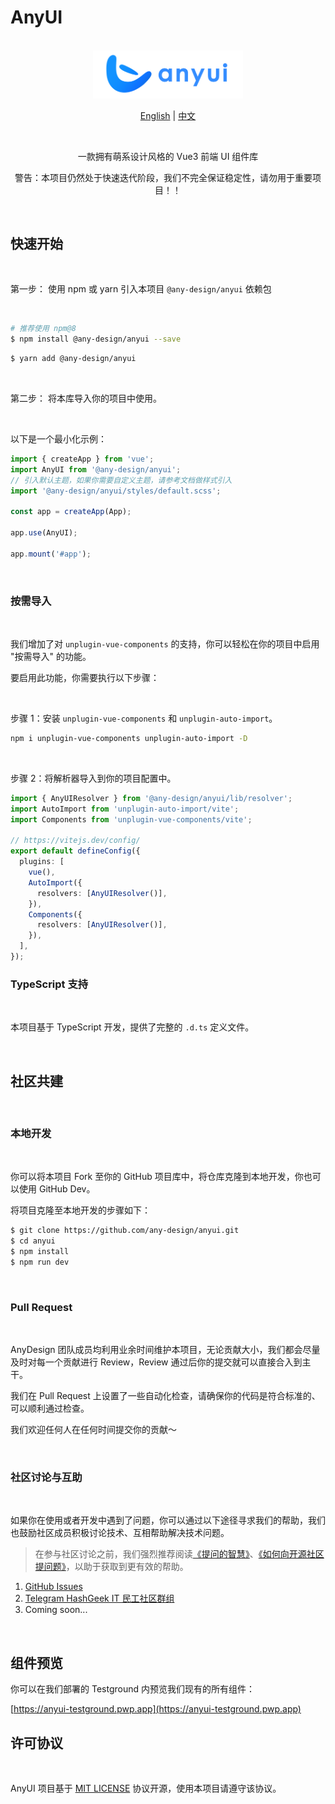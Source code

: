 # AnyUI

<br>

<div align="center">
<img src="./assets/logo.png" width="240">

[English](README.md) | [中文](README-zh_CN.md)

<br>

一款拥有萌系设计风格的 Vue3 前端 UI 组件库

警告：本项目仍然处于快速迭代阶段，我们不完全保证稳定性，请勿用于重要项目！！

</div>

<br>

## 快速开始

<br>

第一步： 使用 npm 或 yarn 引入本项目 `@any-design/anyui` 依赖包

<br>

```bash
# 推荐使用 npm@8
$ npm install @any-design/anyui --save
```

```bash
$ yarn add @any-design/anyui
```

<br>

第二步： 将本库导入你的项目中使用。

<br>

以下是一个最小化示例：

```js
import { createApp } from 'vue';
import AnyUI from '@any-design/anyui';
// 引入默认主题，如果你需要自定义主题，请参考文档做样式引入
import '@any-design/anyui/styles/default.scss';

const app = createApp(App);

app.use(AnyUI);

app.mount('#app');
```

<br>

### 按需导入

<br>

我们增加了对 `unplugin-vue-components` 的支持，你可以轻松在你的项目中启用 "按需导入" 的功能。

要启用此功能，你需要执行以下步骤：

<br>

步骤 1：安装 `unplugin-vue-components` 和 `unplugin-auto-import`。

```bash
npm i unplugin-vue-components unplugin-auto-import -D
```

<br>

步骤 2：将解析器导入到你的项目配置中。

```ts
import { AnyUIResolver } from '@any-design/anyui/lib/resolver';
import AutoImport from 'unplugin-auto-import/vite';
import Components from 'unplugin-vue-components/vite';

// https://vitejs.dev/config/
export default defineConfig({
  plugins: [
    vue(),
    AutoImport({
      resolvers: [AnyUIResolver()],
    }),
    Components({
      resolvers: [AnyUIResolver()],
    }),
  ],
});
```

### TypeScript 支持

<br>

本项目基于 TypeScript 开发，提供了完整的 `.d.ts` 定义文件。

<br>

## 社区共建

<br>

### 本地开发

<br>

你可以将本项目 Fork 至你的 GitHub 项目库中，将仓库克隆到本地开发，你也可以使用 GitHub Dev。

将项目克隆至本地开发的步骤如下：

```bash
$ git clone https://github.com/any-design/anyui.git
$ cd anyui
$ npm install
$ npm run dev
```

<br>

### Pull Request

<br>

AnyDesign 团队成员均利用业余时间维护本项目，无论贡献大小，我们都会尽量及时对每一个贡献进行 Review，Review 通过后你的提交就可以直接合入到主干。

我们在 Pull Request 上设置了一些自动化检查，请确保你的代码是符合标准的、可以顺利通过检查。

我们欢迎任何人在任何时间提交你的贡献～

<br>

### 社区讨论与互助

<br>

如果你在使用或者开发中遇到了问题，你可以通过以下途径寻求我们的帮助，我们也鼓励社区成员积极讨论技术、互相帮助解决技术问题。

> 在参与社区讨论之前，我们强烈推荐阅读[《提问的智慧》](https://github.com/ryanhanwu/How-To-Ask-Questions-The-Smart-Way)、[《如何向开源社区提问题》](https://github.com/seajs/seajs/issues/545)，以助于获取到更有效的帮助。

1. [GitHub Issues](https://github.com/any-design/anyui/issues)
2. [Telegram HashGeek IT 民工社区群组](https://t.me/HashGeekCoder)
3. Coming soon...

<br>

## 组件预览

你可以在我们部署的 Testground 内预览我们现有的所有组件：

[https://anyui-testground.pwp.app](https://anyui-testground.pwp.app)

## 许可协议

<br>

AnyUI 项目基于 [MIT LICENSE](LICENSE) 协议开源，使用本项目请遵守该协议。
